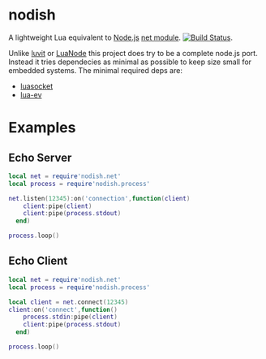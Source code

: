nodish
==========

A lightweight Lua equivalent to [Node.js](http://nodejs.org) [net module](http://nodejs.org/api/net.html). [![Build Status](https://travis-ci.org/lipp/nodish.png?branch=master)](https://travis-ci.org/lipp/nodish).

Unlike [luvit](http://github.com/luvit/luvit) or [LuaNode](http://github.com/ignacio/luanode) this project does try to be a complete node.js port. Instead it tries dependecies as minimal as possible to keep size small for embedded systems. The minimal required deps are:

- [luasocket](http://github.com/diegonehab/luasocket)
- [lua-ev](http://github.com/brimworks/lua-ev)


Examples
========

Echo Server
-----------

```lua
local net = require'nodish.net'
local process = require'nodish.process'

net.listen(12345):on('connection',function(client)
	client:pipe(client)
	client:pipe(process.stdout)
  end)

process.loop()    
```

Echo Client
-----------

```lua
local net = require'nodish.net'
local process = require'nodish.process'

local client = net.connect(12345)
client:on('connect',function()
	process.stdin:pipe(client)
	client:pipe(process.stdout)
  end)

process.loop()
```




